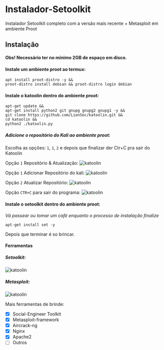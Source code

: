 # Instalador-Setoolkit
Instalador Setoolkit completo com a versão mais recente + Metasploit em ambiente Proot

## Instalação
#### Obs! Necessário ter no mínimo 2GB de espaço em disco.

#### Instale um ambiente proot ao termux:
```
apt install proot-distro -y && 
proot-distro install debian && proot-distro login debian
```

#### Instale o katoolin dentro do ambiente proot:
```
apt-get update && 
apt-get install python2 git gnupg gnupg2 gnupg1 -y && 
git clone https://github.com/LionSec/katoolin.git && 
cd katoolin && 
python2 ./katoolin.py
```
##### Adicione o repositório do Kali ao ambiente proot:
Escolha as opçôes: `1`, `1`, `2` e depois que finalizar der Ctr+C pra sair do Katoolin

Opção `1` Repositòrio & Atualização:
![katoolin](https://github.com/Olliv3r/Instalador-Setoolkit/blob/main/media/katoolin.jpg)

Opção `1` Adicionar Repositório do kali:
![katoolin](https://github.com/Olliv3r/Instalador-Setoolkit/blob/main/media/katoolin_opcao_1.jpg)

Opção `2` Atualizar Repositório:
![katoolin](https://github.com/Olliv3r/Instalador-Setoolkit/blob/main/media/katoolin_opcao_2.jpg)

Opção `CTR+C` para sair do programa:
![katoolin](https://github.com/Olliv3r/Instalador-Setoolkit/blob/main/media/katoolin_interrupido.jpg)

#### Instale o setoolkit dentro do ambiente proot:
*Vá passear ou tomar um café enquanto o processo de instalação finalize*
```
apt-get install set -y
```
Depois que terminar é so brincar.

#### Ferramentas

##### Setoolkit:
![katoolin](https://github.com/Olliv3r/Instalador-Setoolkit/blob/main/media/setoolkit.jpg)

##### Metasploit:
![katoolin](https://github.com/Olliv3r/Instalador-Setoolkit/blob/main/media/metasploit.jpg)

Mais ferramentas de brinde:

- [x] Social-Engineer Toolkit
- [x] Metasploit-framework
- [x] Aircrack-ng
- [x] Nginx
- [x] Apache2
- [ ] Outros
